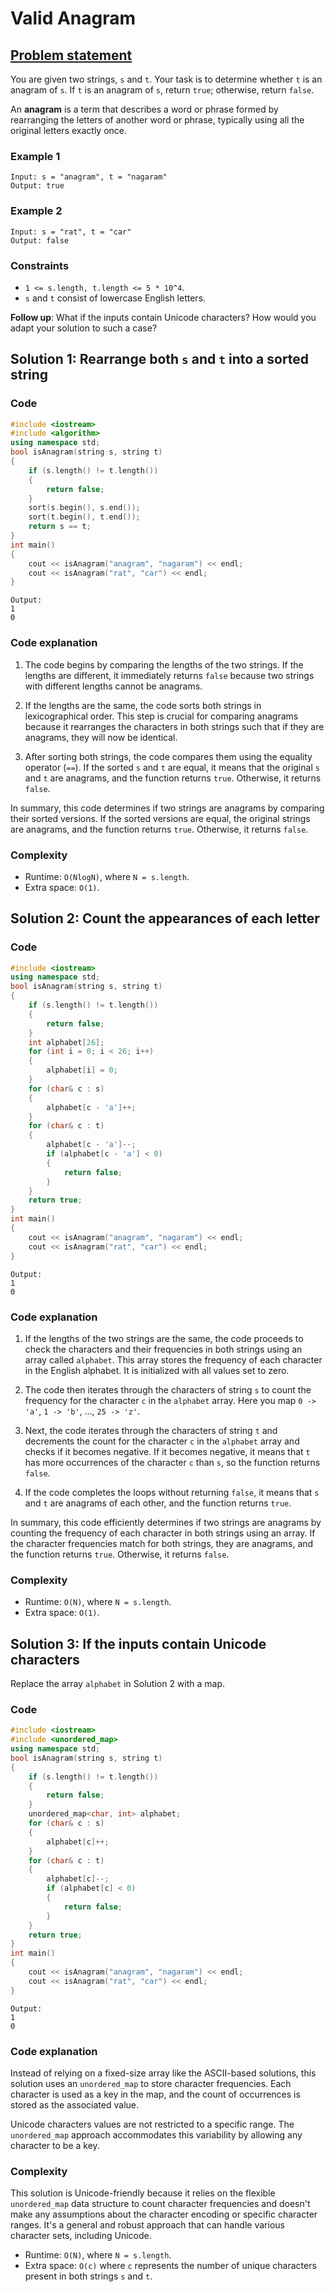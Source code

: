 # Valid Anagram

## [Problem statement](https://leetcode.com/problems/valid-anagram/)

You are given two strings, `s` and `t`. Your task is to determine whether `t` is an anagram of `s`. If `t` is an anagram of `s`, return `true`; otherwise, return `false`.

An **anagram** is a term that describes a word or phrase formed by rearranging the letters of another word or phrase, typically using all the original letters exactly once. 

### Example 1
```text
Input: s = "anagram", t = "nagaram"
Output: true
```

### Example 2
```text
Input: s = "rat", t = "car"
Output: false
``` 

### Constraints

* `1 <= s.length, t.length <= 5 * 10^4`.
* `s` and `t` consist of lowercase English letters.
 

**Follow up**: What if the inputs contain Unicode characters? How would you adapt your solution to such a case?

## Solution 1: Rearrange both `s` and `t` into a sorted string

### Code
```cpp
#include <iostream>
#include <algorithm>
using namespace std;
bool isAnagram(string s, string t) 
{
    if (s.length() != t.length()) 
    {
        return false;
    }
    sort(s.begin(), s.end());
    sort(t.begin(), t.end());
    return s == t;
}
int main() 
{
    cout << isAnagram("anagram", "nagaram") << endl;
    cout << isAnagram("rat", "car") << endl;
}
```
```text
Output:
1
0
```

### Code explanation

1. The code begins by comparing the lengths of the two strings. If the lengths are different, it immediately returns `false` because two strings with different lengths cannot be anagrams.

2. If the lengths are the same, the code sorts both strings in lexicographical order. This step is crucial for comparing anagrams because it rearranges the characters in both strings such that if they are anagrams, they will now be identical.

3. After sorting both strings, the code compares them using the equality operator (`==`). If the sorted `s` and `t` are equal, it means that the original `s` and `t` are anagrams, and the function returns `true`. Otherwise, it returns `false`.

In summary, this code determines if two strings are anagrams by comparing their sorted versions. If the sorted versions are equal, the original strings are anagrams, and the function returns `true`. Otherwise, it returns `false`. 

### Complexity
* Runtime: `O(NlogN)`, where `N = s.length`.
* Extra space: `O(1)`.


## Solution 2: Count the appearances of each letter

### Code
```cpp
#include <iostream>
using namespace std;
bool isAnagram(string s, string t) 
{
    if (s.length() != t.length()) 
    {
        return false;
    }
    int alphabet[26];
    for (int i = 0; i < 26; i++) 
    {
        alphabet[i] = 0;
    }
    for (char& c : s) 
    {
        alphabet[c - 'a']++;
    }
    for (char& c : t) 
    {
        alphabet[c - 'a']--;
        if (alphabet[c - 'a'] < 0) 
        {
            return false;
        }
    }
    return true;    
}
int main() 
{
    cout << isAnagram("anagram", "nagaram") << endl;
    cout << isAnagram("rat", "car") << endl;
}
```
```text
Output:
1
0
```

### Code explanation

1. If the lengths of the two strings are the same, the code proceeds to check the characters and their frequencies in both strings using an array called `alphabet`. This array stores the frequency of each character in the English alphabet. It is initialized with all values set to zero.

2. The code then iterates through the characters of string `s` to count the frequency for the character `c` in the `alphabet` array. Here you map `0 -> 'a'`, `1 -> 'b'`, ..., `25 -> 'z'`.

3. Next, the code iterates through the characters of string `t` and decrements the count for the character `c` in the `alphabet` array and checks if it becomes negative. If it becomes negative, it means that `t` has more occurrences of the character `c` than `s`, so the function returns `false`.

4. If the code completes the loops without returning `false`, it means that `s` and `t` are anagrams of each other, and the function returns `true`.

In summary, this code efficiently determines if two strings are anagrams by counting the frequency of each character in both strings using an array. If the character frequencies match for both strings, they are anagrams, and the function returns `true`. Otherwise, it returns `false`. 

### Complexity
* Runtime: `O(N)`, where `N = s.length`.
* Extra space: `O(1)`.

## Solution 3: If the inputs contain Unicode characters

Replace the array `alphabet` in Solution 2 with a map.

### Code
```cpp
#include <iostream>
#include <unordered_map>
using namespace std;
bool isAnagram(string s, string t) 
{
    if (s.length() != t.length()) 
    {
        return false;
    }
    unordered_map<char, int> alphabet;
    for (char& c : s) 
    {
        alphabet[c]++;
    }
    for (char& c : t) 
    {
        alphabet[c]--;
        if (alphabet[c] < 0) 
        {
            return false;
        }
    }
    return true;    
}
int main() 
{
    cout << isAnagram("anagram", "nagaram") << endl;
    cout << isAnagram("rat", "car") << endl;
}
```
```text
Output:
1
0
```

### Code explanation

Instead of relying on a fixed-size array like the ASCII-based solutions, this solution uses an `unordered_map` to store character frequencies. Each character is used as a key in the map, and the count of occurrences is stored as the associated value.

Unicode characters values are not restricted to a specific range. The `unordered_map` approach accommodates this variability by allowing any character to be a key.


### Complexity
This solution is Unicode-friendly because it relies on the flexible `unordered_map` data structure to count character frequencies and doesn't make any assumptions about the character encoding or specific character ranges. It's a general and robust approach that can handle various character sets, including Unicode.

* Runtime: `O(N)`, where `N = s.length`.
* Extra space: `O(c)` where `c` represents the number of unique characters present in both strings `s` and `t`.

